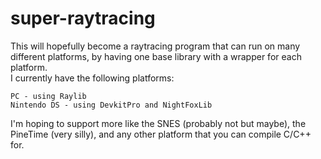 # super-raytracing
This will hopefully become a raytracing program that can run on many different platforms, by having one base library with a wrapper for each platform.  
I currently have the following platforms:
```
PC - using Raylib
Nintendo DS - using DevkitPro and NightFoxLib
```
I'm hoping to support more like the SNES (probably not but maybe), the PineTime (very silly), and any other platform that you can compile C/C++ for.